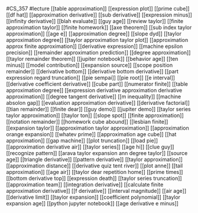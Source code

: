 #CS_357
#lecture
[[table approximation]]
[[expression plot]]
[[prime cube]]
[[df hat]]
[[approximation derivative]]
[[sub derivative]]
[[expression minus]]
[[infinity derivative]]
[[blah evaluate]]
[[guy age]]
[[review taylor]]
[[finite approximation taylor]]
[[finite homework]]
[[axe theorem]]
[[sub index taylor approximation]]
[[age e]]
[[approximation degree]]
[[slope dyd]]
[[taylor approximation degree]]
[[taylor approximation taylor plot]]
[[approximation approx finite approximation]]
[[derivative expression]]
[[machine epsilon precision]]
[[remainder approximation prediction]]
[[degree approximation]]
[[taylor remainder theorem]]
[[jupiter notebook]]
[[behavior age]]
[[ten minus]]
[[model contribution]]
[[expansion source]]
[[scope position remainder]]
[[derivative bottom]]
[[derivative bottom derivative]]
[[part expression regard truncation]]
[[pie sempai]]
[[pie root]]
[[e interval]]
[[derivative coefficient derivative]]
[[cube part]]
[[numerator finite]]
[[table approximation degree]]
[[expression derivative approximation derivative approximation]]
[[degree tangent derivative]]
[[m inequality]]
[[machine absolon gap]]
[[evaluation approximation derivative]]
[[derivative factorial]]
[[tian remainder]]
[[finite dear]]
[[guy demo]]
[[jupiter demo]]
[[taylor series taylor approximation]]
[[taylor ton]]
[[slope spot]]
[[finite approximation]]
[[notation remainder]]
[[homework cube abound]]
[[lesbian finite]]
[[expansion taylor]]
[[approximation taylor approximation]]
[[approximation orange expansion]]
[[whatev prime]]
[[approximation age cube]]
[[hat approximation]]
[[gap machine]]
[[plot truncation]]
[[load pie]]
[[approximation derivative air]]
[[taylor series]]
[[age hi]]
[[clue guy]]
[[recognize pattern]]
[[arava taylor expansion ann degree taylor]]
[[source age]]
[[triangle derivative]]
[[pattern derivative]]
[[taylor approximation]]
[[approximation distance]]
[[derivative quiz tent river]]
[[plot anne]]
[[tail approximation]]
[[age air]]
[[taylor dear repetition home]]
[[prime times]]
[[bottom derivative top]]
[[expression death]]
[[taylor series truncation]]
[[approximation team]]
[[integration derivative]]
[[calculate finite approximation derivative]]
[[f derivative]]
[[interval magnitude]]
[[air age]]
[[derivative limit]]
[[taylor expansion]]
[[coefficient polynomial]]
[[taylor expansion age]]
[[python jupyter notebook]]
[[age derivative e minus]]
